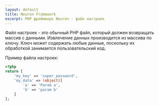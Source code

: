 ```yaml
---
layout: default
title: Neuron Framework
excerpt: PHP фреймворк Neuron - файл настроек
---
```


Файл настроек - это обычный PHP файл, который должен возвращать массив с данными. Извлечение данных производится из массива по ключу. Ключ может содержать любые данные, поскольку их обработкой занимается пользовательский код.

Пример файла настроек:

```php
<?php
return [
    'my_key' => 'super_password',
    'my_data' => (object)[
        'a' => 'Param a',
        'b' => 'param b'
    ]
];
```
